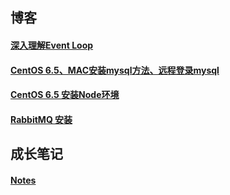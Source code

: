 ## 博客

#### [深入理解Event Loop](https://github.com/HuJiaoHJ/study/issues/1)

#### [CentOS 6.5、MAC安装mysql方法、远程登录mysql](https://github.com/HuJiaoHJ/study/issues/2)

#### [CentOS 6.5 安装Node环境](https://github.com/HuJiaoHJ/study/issues/3)

#### [RabbitMQ 安装](https://github.com/HuJiaoHJ/study/issues/4)

## 成长笔记

#### [Notes](./notes.md)
